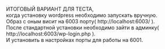 ИТОГОВЫЙ ВАРИАНТ ДЛЯ ТЕСТА,  
когда установку wordpress необходимо запускать вручную.  
Образ с оным висит на 6003 порту( http://localhost:6003/ ).  
После стандартной установки необходимо зайти в админку( http://localhost:6003/wp-login.php ).  
И установить в настройках порты для работы на 6001.
